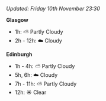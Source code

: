 *Updated: Friday 10th November 23:30*

**Glasgow**

* 1h: :partly_sunny: Partly Cloudy
* 2h - 12h: :cloud: Cloudy

**Edinburgh**

* 1h - 4h: :partly_sunny: Partly Cloudy
* 5h, 6h: :cloud: Cloudy
* 7h - 11h: :partly_sunny: Partly Cloudy
* 12h: :sunny: Clear
